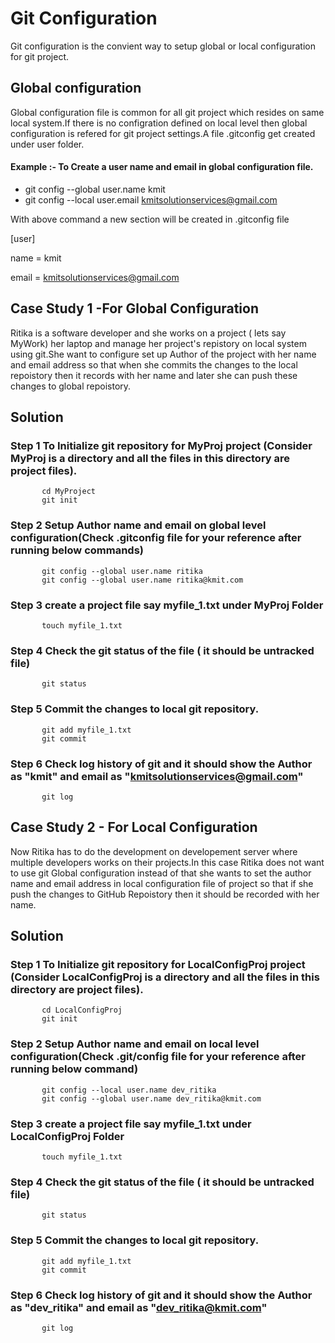# Git Configuration 
Git configuration is the convient way to setup global or local configuration for git project.
## Global configuration <br />
Global configuration file is common for all git project which resides on same local system.If there is no configration defined on local level then global configuration is refered for git project settings.A file .gitconfig get created under user folder. 

#### Example :- To Create a user name and email in global configuration file.
- git config --global user.name kmit
- git config --local user.email kmitsolutionservices@gmail.com

With above command a new section will be created in .gitconfig file

[user]

  name = kmit

  email = kmitsolutionservices@gmail.com

## Case Study 1 -For Global Configuration

Ritika is a software developer and she works on  a project ( lets say MyWork) her laptop and manage her project's repistory on local system using git.She want to configure set up Author of the project with her name and email address so that when she commits the changes to the local repoistory then it records with her name and later she can push these changes to global repoistory.

## Solution

### Step 1 To Initialize git repository for MyProj project (Consider MyProj is a directory and all the files in this directory are project files).
            
           cd MyProject
           git init


### Step 2 Setup Author name and email on global level configuration(Check .gitconfig file for your reference after running below commands)
           git config --global user.name ritika
           git config --global user.name ritika@kmit.com

### Step 3 create a project file say myfile_1.txt under MyProj Folder
           touch myfile_1.txt
           
### Step 4 Check the git status of the file ( it should be untracked file)
           git status
           
 ### Step 5 Commit the changes to local git repository.
           git add myfile_1.txt
           git commit
           
 ### Step 6 Check log history of git and it should show the Author as "kmit" and email as "kmitsolutionservices@gmail.com"
           git log

## Case Study 2 - For Local Configuration 

Now Ritika has to do the development on developement server where multiple developers works on their projects.In this case Ritika does not want to use git Global configuration instead of that she wants to set the author name and email address in local configuration file of project so that if she push the changes to GitHub Repoistory then it should be recorded with her name.

## Solution

### Step 1 To Initialize git repository for LocalConfigProj project (Consider LocalConfigProj is a directory and all the files in this directory are project files).
            
           cd LocalConfigProj
           git init
           
### Step 2 Setup Author name and email on local level configuration(Check .git/config file for your reference after running below command)
           git config --local user.name dev_ritika
           git config --global user.name dev_ritika@kmit.com

### Step 3 create a project file say myfile_1.txt under LocalConfigProj Folder
           touch myfile_1.txt
           
### Step 4 Check the git status of the file ( it should be untracked file)
           git status
           
 ### Step 5 Commit the changes to local git repository.
           git add myfile_1.txt
           git commit
           
 ### Step 6 Check log history of git and it should show the Author as "dev_ritika" and email as "dev_ritika@kmit.com"
           git log
